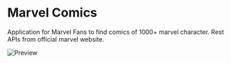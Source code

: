 # Marvel Comics

Application for Marvel Fans to find comics of 1000+ marvel character. Rest APIs from official marvel website.



<img src="https://i.ibb.co/x1rCypP/marvel-image.png" alt="Preview"/>

